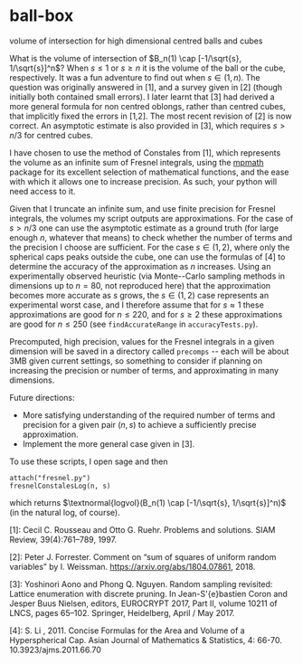 # ball-box
volume of intersection for high dimensional centred balls and cubes

What is the volume of intersection of $B_n(1) \cap [-1/\sqrt{s}, 1/\sqrt{s}]^n$?
When $s \leq 1$ or $s \geq n$ it is the volume of the ball or the cube, respectively.
It was a fun adventure to find out when $s \in (1, n)$.
The question was originally answered in [1], and a survey given in [2] (though initially both contained small errors).
I later learnt that [3] had derived a more general formula for non centred oblongs, rather than centred cubes, that implicitly fixed the errors in [1,2].
The most recent revision of [2] is now correct.
An asymptotic estimate is also provided in [3], which requires $s > n/3$ for centred cubes.

I have chosen to use the method of Constales from [1], which represents the volume as an infinite sum of Fresnel integrals, using the [mpmath](https://mpmath.org/) package for its excellent selection of mathematical functions, and the ease with which it allows one to increase precision.
As such, your python will need access to it.

Given that I truncate an infinite sum, and use finite precision for Fresnel integrals, the volumes my script outputs are approximations.
For the case of $s > n/3$ one can use the asymptotic estimate as a ground truth (for large enough $n$, whatever that means) to check whether the number of terms and the precision I choose are sufficient.
For the case $s \in (1, 2)$, where only the spherical caps peaks outside the cube, one can use the formulas of [4] to determine the accuracy of the approximation as $n$ increases.
Using an experimentally observed heuristic (via Monte--Carlo sampling methods in dimensions up to $n = 80$, not reproduced here) that the approximation becomes more accurate as $s$ grows, the $s \in (1, 2)$ case represents an experimental worst case, and I therefore assume that for $s \approx 1$ these approximations are good for $n \leq 220$, and for $s \geq 2$ these approximations are good for $n \leq 250$ (see `findAccurateRange` in `accuracyTests.py`).

Precomputed, high precision, values for the Fresnel integrals in a given dimension will be saved in a directory called `precomps` -- each will be about 3MB given current settings, so something to consider if planning on increasing the precision or number of terms, and approximating in many dimensions.

Future directions:
- More satisfying understanding of the required number of terms and precision for a given pair $(n, s)$ to achieve a sufficiently precise approximation.
- Implement the more general case given in [3].

To use these scripts, I open sage and then

```
attach("fresnel.py")
fresnelConstalesLog(n, s)
```

which returns $\textnormal{logvol}(B_n(1) \cap [-1/\sqrt{s}, 1/\sqrt{s}]^n)$ (in the natural log, of course).

[1]: Cecil C. Rousseau and Otto G. Ruehr. Problems and solutions. SIAM Review, 39(4):761–789, 1997.

[2]: Peter J. Forrester. Comment on “sum of squares of uniform random variables” by I. Weissman. https://arxiv.org/abs/1804.07861, 2018.

[3]: Yoshinori Aono and Phong Q. Nguyen. Random sampling revisited: Lattice enumeration with discrete pruning. In Jean-S\'{e}bastien Coron and Jesper Buus Nielsen, editors, EUROCRYPT 2017, Part II, volume 10211 of LNCS, pages 65–102. Springer, Heidelberg, April / May 2017.

[4]: S. Li , 2011. Concise Formulas for the Area and Volume of a Hyperspherical Cap. Asian Journal of Mathematics & Statistics, 4: 66-70. 10.3923/ajms.2011.66.70
